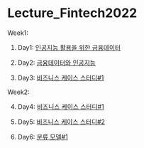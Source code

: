 # Lecture_Fintech2022

Week1:

1. Day1: [인공지능 활용을 위한 금융데이터](week1.md#day1)

2. Day2: [금융데이터와 인공지능](week1.md#day2)

3. Day3: [비즈니스 케이스 스터디#1](week1.md#day3)

Week2:

4. Day4: [비즈니스 케이스 스터디#1](week2.md#day4)

5. Day5: [비즈니스 케이스 스터디#2](week2.md#day5)

6. Day6: [분류 모델#1](week2.md#day6)
